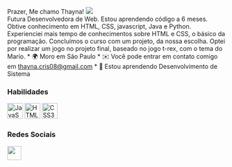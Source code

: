 Prazer, Me chamo Thayna!  ![](https://user-images.githubusercontent.com/18350557/176309783-0785949b-9127-417c-8b55-ab5a4333674e.gif)                                   
 Futura Desenvolvedora de Web. Estou aprendendo código a 6 meses. Obtive conhecimento em HTML, CSS, javascript, Java e Python. Experienciei mais tempo de conhecimentos sobre HTML e CSS, o básico da programação. Concluímos o curso com um projeto, da nossa escolha. Optei por realizar um jogo no projeto final, baseado no jogo t-rex, com o tema do Mario. * 🌍 Moro em São Paulo * ✉️ Você pode entrar em contato comigo em [thayna.cris08@gmail.com](mailto:thayna.cris08@gmail.com)[](mailto:thayna.cris08@gmail.com) * 🧠 Estou aprendendo Desenvolvimento de Sistema

### Habilidades


<p align="left">
<a href="https://developer.mozilla.org/en-US/docs/Web/JavaScript" target="_blank" rel="noreferrer"><img src="https://raw.githubusercontent.com/danielcranney/readme-generator/main/public/icons/skills/javascript-colored.svg" width="36" height="36" alt="JavaScript" / ></a> <a href="https://developer.mozilla.org/en-US/docs/Glossary/HTML5" target="_blank" rel="noreferrer"><img src="https://raw.githubusercontent.com/danielcranney/readme-generator/main/public/icons/skills/html5-colored.svg" width="36" height="36" alt="HTML5" /></a>
<a href="https://www.w3
.
org/TR/CSS/#css" target="_blank" rel="noreferrer"><img src="https://raw.githubusercontent.com/danielcranney/readme-generator/main/public/icons/skills/css3-colored.svg" width="36" height="36" alt="CSS3" /></a></p>


### Redes Sociais

<p align="left"> <a href="https://www.github.com/Thayna" target="_blank" rel="noreferrer"><img src="https://raw .githubusercontent.com/danielcranney/readme-generator/main/public/icons/socials/github.svg" width="32" height="32" /></a> </p>
